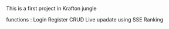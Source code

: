 This is a first project in Krafton jungle

functions : 
  Login
  Register
  CRUD
  Live upadate using SSE
  Ranking
